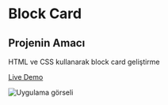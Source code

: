 # Block Card
## Projenin Amacı

HTML ve CSS kullanarak block card geliştirme

[Live Demo](https://mustafadurmaz.github.io/projects/css/block_card/)

![Uygulama görseli](https://mustafadurmaz.github.io/projects/css/block_card/screen.png)
